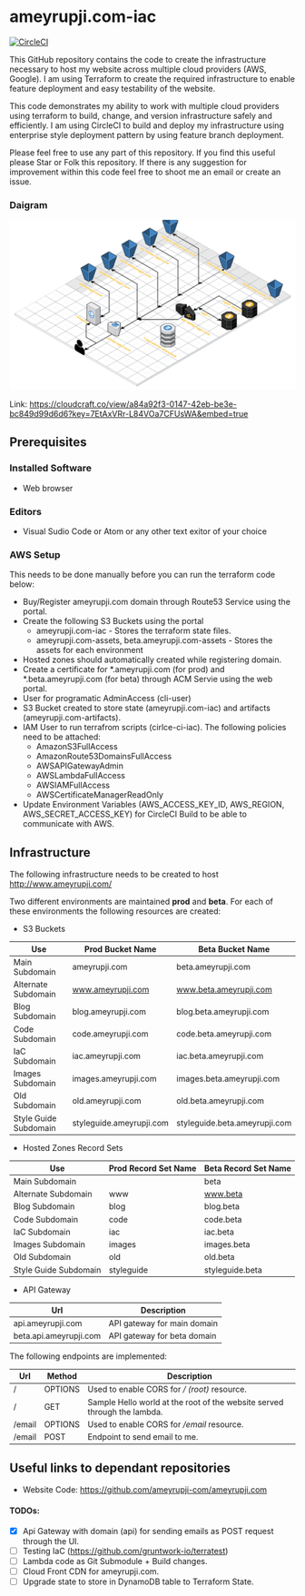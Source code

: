 # ameyrupji.com-iac

[![CircleCI](https://circleci.com/gh/ameyrupji-com/ameyrupji.com-iac.svg?style=svg)](https://circleci.com/gh/ameyrupji-com/ameyrupji.com-iac)

This GitHub repository contains the code to create the infrastructure necessary to host my website across multiple cloud providers (AWS, Google). I am using Terraform to create the required infrastructure to enable feature deployment and easy testability of the website.

This code demonstrates my ability to work with multiple cloud providers using terraform to build, change, and version infrastructure safely and efficiently. I am using CircleCI to build and deploy my infrastructure using enterprise style deployment pattern by using feature branch deployment. 

Please feel free to use any part of this repository. If you find this useful please Star or Folk this repository. If there is any suggestion for improvement within this code feel free to shoot me an email or create an issue.  


### Daigram
![Infrastructure Diagram](/images/ameyrupji.com-blueprint.png)

Link:
https://cloudcraft.co/view/a84a92f3-0147-42eb-be3e-bc849d99d6d6?key=7EtAxVRr-L84VOa7CFUsWA&embed=true

## Prerequisites

### Installed Software 

- Web browser

### Editors 

- Visual Sudio Code or Atom or any other text exitor of your choice 

### AWS Setup 

This needs to be done manually before you can run the terraform code below:

- Buy/Register ameyrupji.com domain through Route53 Service using the portal.
- Create the following S3 Buckets using the portal
    - ameyrupji.com-iac - Stores the terraform state files.
    - ameyrupji.com-assets, beta.ameyrupji.com-assets - Stores the assets for each environment
- Hosted zones should automatically created while registering domain.
- Create a certificate for *.ameyrupji.com (for prod) and *.beta.ameyrupji.com (for beta) through ACM Servie using the web portal.
- User for programatic AdminAccess (cli-user)
- S3 Bucket created to store state (ameyrupji.com-iac) and artifacts (ameyrupji.com-artifacts).
- IAM User to run terrafrom scripts (cirlce-ci-iac). The following policies need to be attached:
    - AmazonS3FullAccess
    - AmazonRoute53DomainsFullAccess
    - AWSAPIGatewayAdmin
    - AWSLambdaFullAccess
    - AWSIAMFullAccess
    - AWSCertificateManagerReadOnly
- Update Environment Variables (AWS_ACCESS_KEY_ID, AWS_REGION, AWS_SECRET_ACCESS_KEY) for CircleCI Build to be able to communicate with AWS.

## Infrastructure

The following infrastructure needs to be created to host http://www.ameyrupji.com/

Two different environments are maintained **prod** and **beta**. For each of these environments the following resources are created:

- S3 Buckets

Use | Prod Bucket Name | Beta Bucket Name
--- | --- | --- 
Main Subdomain | ameyrupji.com | beta.ameyrupji.com
Alternate Subdomain | www.ameyrupji.com | www.beta.ameyrupji.com
Blog Subdomain | blog.ameyrupji.com | blog.beta.ameyrupji.com
Code Subdomain | code.ameyrupji.com | code.beta.ameyrupji.com
IaC Subdomain | iac.ameyrupji.com | iac.beta.ameyrupji.com
Images Subdomain | images.ameyrupji.com | images.beta.ameyrupji.com
Old  Subdomain | old.ameyrupji.com | old.beta.ameyrupji.com
Style Guide Subdomain | styleguide.ameyrupji.com | styleguide.beta.ameyrupji.com

- Hosted Zones Record Sets

Use | Prod Record Set Name | Beta Record Set Name
--- | --- | --- 
Main Subdomain |  | beta
Alternate Subdomain | www | www.beta
Blog Subdomain | blog | blog.beta
Code Subdomain | code | code.beta
IaC Subdomain | iac | iac.beta
Images Subdomain | images | images.beta
Old Subdomain | old | old.beta
Style Guide Subdomain | styleguide | styleguide.beta

- API Gateway

Url | Description
--- | --- 
api.ameyrupji.com | API gateway for main domain 
beta.api.ameyrupji.com | API gateway for beta domain

The following endpoints are implemented:

Url | Method | Description
--- | --- | --- 
/ | OPTIONS | Used to enable CORS for _/ (root)_ resource.
/ | GET | Sample Hello world at the root of the website served through the lambda.
/email | OPTIONS | Used to enable CORS for _/email_ resource.
/email | POST | Endpoint to send email to me.


## Useful links to dependant repositories

- Website Code: https://github.com/ameyrupji-com/ameyrupji.com


#### TODOs:

- [x] Api Gateway with domain (api) for sending emails as POST request through the UI.
- [ ] Testing IaC (https://github.com/gruntwork-io/terratest)
- [ ] Lambda code as Git Submodule + Build changes.
- [ ] Cloud Front CDN for ameyrupji.com.
- [ ] Upgrade state to store in DynamoDB table to Terraform State.
